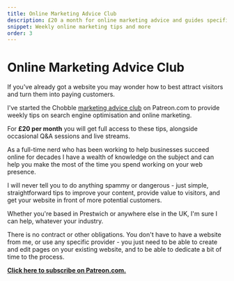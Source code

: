 ```yaml
---
title: Online Marketing Advice Club
description: £20 a month for online marketing advice and guides specific to running an online business in the UK.
snippet: Weekly online marketing tips and more
order: 3
---
```


# Online Marketing Advice Club

If you've already got a website you may wonder how to best attract visitors and turn them into paying customers.

I've started the Chobble [marketing advice club](https://www.patreon.com/Chobble) on Patreon.com to provide weekly tips on search engine optimisation and online marketing.

For **£20 per month** you will get full access to these tips, alongside occasional Q&A sessions and live streams.

As a full-time nerd who has been working to help businesses succeed online for decades I have a wealth of knowledge on the subject and can help you make the most of the time you spend working on your web presence.

I will never tell you to do anything spammy or dangerous - just simple, straightforward tips to improve your content, provide value to visitors, and get your website in front of more potential customers.

Whether you're based in Prestwich or anywhere else in the UK, I'm sure I can help, whatever your industry.

There is no contract or other obligations. You don't have to have a website from me, or use any specific provider - you just need to be able to create and edit pages on your existing website, and to be able to dedicate a bit of time to the process.

**[Click here to subscribe on Patreon.com.](https://www.patreon.com/Chobble)**
